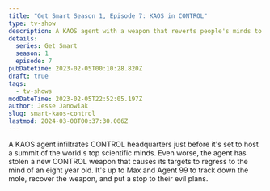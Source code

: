 ```yaml
---
title: "Get Smart Season 1, Episode 7: KAOS in CONTROL"
type: tv-show
description: A KAOS agent with a weapon that reverts people's minds to an eight-year-old state threatens a summit of the world's top scientific geniuses.
details:
  series: Get Smart
  season: 1
  episode: 7
pubDatetime: 2023-02-05T00:10:28.820Z
draft: true
tags:
  - tv-shows
modDateTime: 2023-02-05T22:52:05.197Z
author: Jesse Janowiak
slug: smart-kaos-control
lastmod: 2024-03-08T00:37:30.006Z
---
```


A KAOS agent infiltrates CONTROL headquarters just before it's set to host a summit of the world's top scientific minds. Even worse, the agent has stolen a new CONTROL weapon that causes its targets to regress to the mind of an eight year old. It's up to Max and Agent 99 to track down the mole, recover the weapon, and put a stop to their evil plans.
